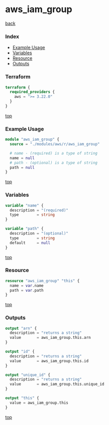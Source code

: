 # aws_iam_group

[back](../aws.md)

### Index

- [Example Usage](#example-usage)
- [Variables](#variables)
- [Resource](#resource)
- [Outputs](#outputs)

### Terraform

```terraform
terraform {
  required_providers {
    aws = ">= 3.22.0"
  }
}
```

[top](#index)

### Example Usage

```terraform
module "aws_iam_group" {
  source = "./modules/aws/r/aws_iam_group"

  # name - (required) is a type of string
  name = null
  # path - (optional) is a type of string
  path = null
}
```

[top](#index)

### Variables

```terraform
variable "name" {
  description = "(required)"
  type        = string
}

variable "path" {
  description = "(optional)"
  type        = string
  default     = null
}
```

[top](#index)

### Resource

```terraform
resource "aws_iam_group" "this" {
  name = var.name
  path = var.path
}
```

[top](#index)

### Outputs

```terraform
output "arn" {
  description = "returns a string"
  value       = aws_iam_group.this.arn
}

output "id" {
  description = "returns a string"
  value       = aws_iam_group.this.id
}

output "unique_id" {
  description = "returns a string"
  value       = aws_iam_group.this.unique_id
}

output "this" {
  value = aws_iam_group.this
}
```

[top](#index)